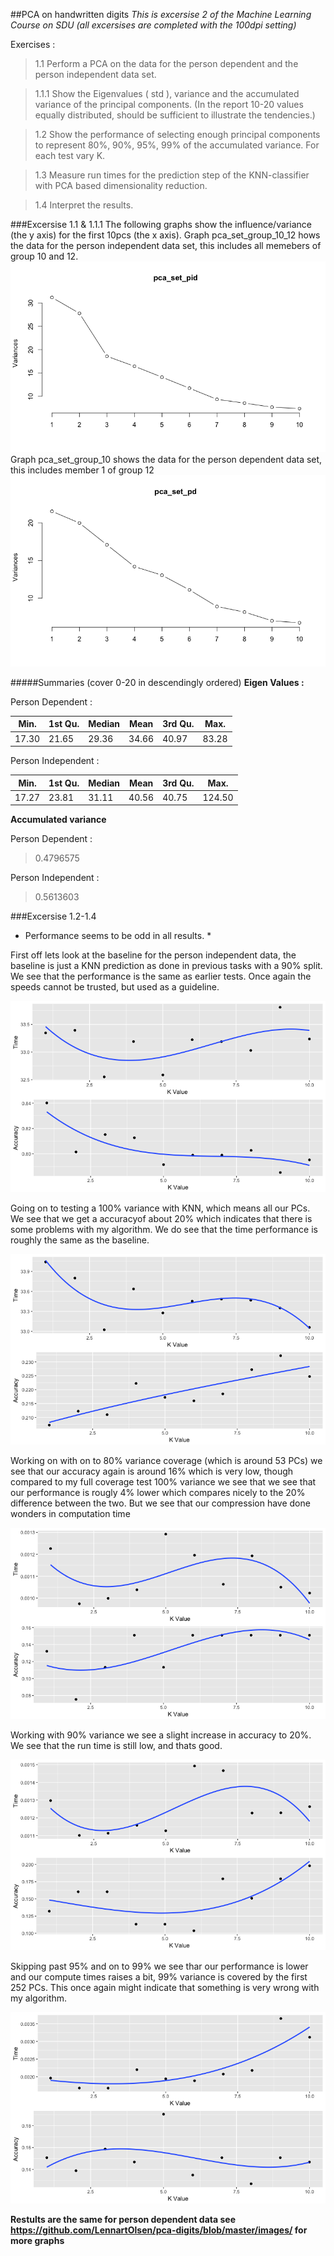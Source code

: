##PCA on handwritten digits
_This is excersise 2 of the Machine Learning Course on SDU (all excersises are completed with the 100dpi setting)_

Exercises :
> 1.1 Perform a PCA on the data for the person dependent and the person independent data set. 

> 1.1.1 Show the Eigenvalues ( std ), variance and the accumulated variance of the principal components. (In the report 10-20 values equally distributed, should be sufficient to illustrate the tendencies.) 

> 1.2 Show the performance of selecting enough principal components to represent 80%, 90%, 95%, 99% of the accumulated variance. For each test vary K.

> 1.3 Measure run times for the prediction step of the KNN-classifier with PCA based dimensionality reduction.

> 1.4 Interpret the results.

###Excersise 1.1 & 1.1.1
The following graphs show the influence/variance (the y axis) for the first 10pcs (the x axis).
Graph pca_set_group_10_12 hows the data for the person independent data set, this includes all memebers of group 10 and 12.
![alt-text](https://github.com/LennartOlsen/pca-digits/blob/master/images/pca_set_pid.png "graph")
Graph pca_set_group_10 shows the data for the person dependent data set, this includes member 1 of group 12
![alt-text](https://github.com/LennartOlsen/pca-digits/blob/master/images/pca_set_pd.png "graph")

#####Summaries (cover 0-20 in descendingly ordered)
**Eigen Values :**

Person Dependent :

|Min.     |1st Qu.  |Median   |Mean     |3rd Qu.  |Max.     |
|---------|---------|---------|---------|---------|---------|
|17.30    |21.65    |29.36    |34.66    |40.97    |83.28    |

Person Independent :

|Min.     |1st Qu.  |Median   |Mean     |3rd Qu.  |Max.     |
|---------|---------|---------|---------|---------|---------|
|17.27    |23.81    |31.11    |40.56    |40.75    |124.50   | 

**Accumulated variance**

Person Dependent :
> 0.4796575

Person Independent :
> 0.5613603

###Excersise 1.2-1.4
* Performance seems to be odd in all results. *

First off lets look at the baseline for the person independent data, the baseline is just a KNN prediction as done in previous tasks with a 90% split.
We see that the performance is the same as earlier tests. Once again the speeds cannot be trusted, but used as a guideline.

![alt-text](https://github.com/LennartOlsen/pca-digits/blob/master/images/knn-baseline-pid.png "graph")

Going on to testing a 100% variance with KNN, which means all our PCs. 
We see that we get a accuracyof about 20% which indicates that there is some problems with my algorithm.
We do see that the time performance is roughly the same as the baseline.

![alt-text](https://github.com/LennartOlsen/pca-digits/blob/master/images/knn-100-pid.png "graph")

Working on with on to 80% variance coverage (which is around 53 PCs) we see that our accuracy again is around 16% which is very low, though compared to my full coverage test 100% variance we see that we see that our performance is rougly 4% lower which compares nicely to the 20% difference between the two.
But we see that our compression have done wonders in computation time

![alt-text](https://github.com/LennartOlsen/pca-digits/blob/master/images/knn-80-pid.png "graph")

Working with 90% variance we see a slight increase in accuracy to 20%.
We see that the run time is still low, and thats good.

![alt-text](https://github.com/LennartOlsen/pca-digits/blob/master/images/knn-90-pid.png "graph")

Skipping past 95% and on to 99% we see thar our performance is lower and our compute times raises a bit, 99% variance is covered by the first 252 PCs.
This once again might indicate that something is very wrong with my algorithm.

![alt-text](https://github.com/LennartOlsen/pca-digits/blob/master/images/knn-99-pid.png "graph")


**Restults are the same for person dependent data see https://github.com/LennartOlsen/pca-digits/blob/master/images/ for more graphs**
